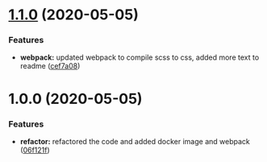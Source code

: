 # [1.1.0](https://gitlab.crudus.no/docker/last.fm-to-mqtt/compare/v1.0.0...v1.1.0) (2020-05-05)


### Features

* **webpack:** updated webpack to compile scss to css, added more text to readme ([cef7a08](https://gitlab.crudus.no/docker/last.fm-to-mqtt/commit/cef7a08f55ce5a67ae0e6cef4b79b2cfba48619e))

# 1.0.0 (2020-05-05)


### Features

* **refactor:** refactored the code and added docker image and webpack ([06f121f](https://gitlab.crudus.no/docker/last.fm-to-mqtt/commit/06f121fb53d49b1405f49168fb1782938115b6f3))
